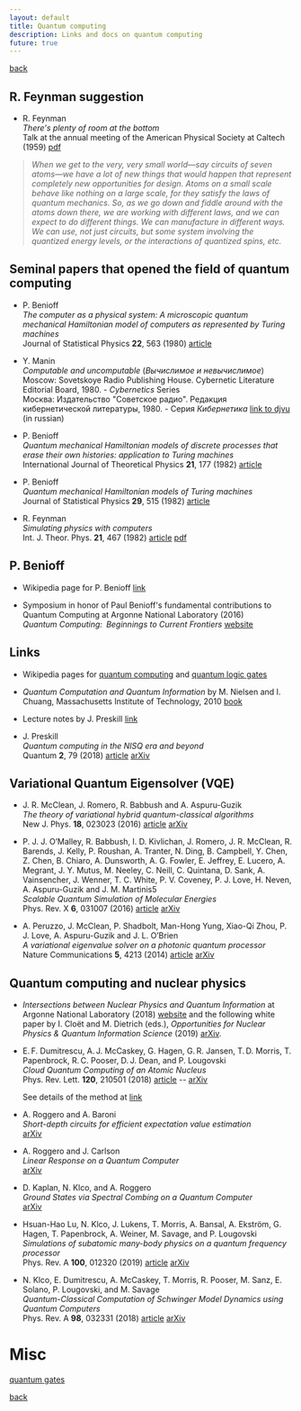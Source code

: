 ```yaml
---
layout: default
title: Quantum computing
description: Links and docs on quantum computing
future: true
---
```


[back](./)

## R. Feynman suggestion

- R. Feynman  
  _There's plenty of room at the bottom_  
  Talk at the annual meeting of the American Physical Society at Caltech (1959) [pdf](http://calteches.library.caltech.edu/1976/1/1960Bottom.pdf)  
>
> _When we get to the very, very small world—say circuits of seven atoms—we have a lot of new things that would happen that represent completely new opportunities for design. Atoms on a small scale behave like nothing on a large scale, for they satisfy the laws of quantum mechanics. So, as we go down and fiddle around with the atoms down there, we are working with different laws, and we can expect to do different things. We can manufacture in different ways. We can use, not just circuits, but some system involving the quantized energy levels, or the interactions of quantized spins, etc._
>


## Seminal papers that opened the field of quantum computing

- P. Benioff  
  _The computer as a physical system: A microscopic quantum mechanical Hamiltonian model of computers as represented by Turing machines_  
  Journal of Statistical Physics **22**, 563 (1980) [article](http://link.springer.com/article/10.1007%2FBF01011339)

- Y. Manin  
  _Computable and uncomputable_ (_Вычислимое и невычислимое_)  
  Moscow: Sovetskoye Radio Publishing House. Cybernetic Literature Editorial Board, 1980. - _Cybernetics_ Series  
  Москва: Издательство "Советское радио". Редакция кибернетической литературы, 1980. - Серия _Кибернетика_ [link to djvu](http://publ.lib.ru/ARCHIVES/M/MANIN_Yuriy_Ivanovich/_Manin_Yu.I..html#0001) (in russian)

- P. Benioff  
  _Quantum mechanical Hamiltonian models of discrete processes that erase their own histories: application to Turing machines_  
  International Journal of Theoretical Physics **21**, 177 (1982) [article](http://link.springer.com/article/10.1007%2FBF01857725)

- P. Benioff  
  _Quantum mechanical Hamiltonian models of Turing machines_  
  Journal of Statistical Physics **29**, 515 (1982) [article](http://link.springer.com/article/10.1007%2FBF01342185)

- R. Feynman  
  _Simulating physics with computers_  
  Int. J. Theor. Phys. **21**, 467 (1982) [article](https://doi.org/10.1007/BF02650179) [pdf]()


## P. Benioff

- Wikipedia page for P. Benioff [link](https://en.wikipedia.org/wiki/Paul_Benioff)

- Symposium in honor of Paul Benioff's fundamental contributions to Quantum Computing at Argonne National Laboratory (2016)  
  _Quantum Computing: Beginnings to Current Frontiers_ [website](https://www.phy.anl.gov/theory/qc2016/)



## Links

- Wikipedia pages for [quantum computing](https://en.wikipedia.org/wiki/Quantum_computing) and [quantum logic gates](https://en.wikipedia.org/wiki/Quantum_logic_gate)

- _Quantum Computation and Quantum Information_ by M. Nielsen and I. Chuang, Massachusetts Institute of Technology, 2010 [book](https://doi.org/10.1017/CBO9780511976667)

- Lecture notes by J. Preskill [link](http://www.theory.caltech.edu/~preskill/ph219/index.html#lecture)

- J. Preskill  
  _Quantum computing in the NISQ era and beyond_  
  Quantum **2**, 79 (2018) [article](https://doi.org/10.22331/q-2018-08-06-79) [arXiv](https://arxiv.org/abs/1801.00862)



## Variational Quantum Eigensolver (VQE)

- J. R. McClean, J. Romero, R. Babbush and A. Aspuru-Guzik  
  _The theory of variational hybrid quantum-classical algorithms_  
  New J. Phys. **18**, 023023 (2016) [article](https://doi.org/10.1088/1367-2630/18/2/023023) [arXiv](https://arxiv.org/abs/1509.04279)

- P. J. J. O’Malley, R. Babbush, I. D. Kivlichan, J. Romero, J. R. McClean, R. Barends, J. Kelly, P. Roushan, A. Tranter, N. Ding, B. Campbell, Y. Chen, Z. Chen, B. Chiaro, A. Dunsworth, A. G. Fowler, E. Jeffrey, E. Lucero, A. Megrant, J. Y. Mutus, M. Neeley, C. Neill, C. Quintana, D. Sank, A. Vainsencher, J. Wenner, T. C. White, P. V. Coveney, P. J. Love, H. Neven, A. Aspuru-Guzik and J. M. Martinis5  
  _Scalable Quantum Simulation of Molecular Energies_  
  Phys. Rev. X **6**, 031007 (2016) [article](https://doi.org/10.1103/PhysRevX.6.031007) [arXiv](https://arxiv.org/abs/1512.06860)  

- A. Peruzzo, J. McClean, P. Shadbolt, Man-Hong Yung, Xiao-Qi Zhou, P. J. Love, A. Aspuru-Guzik and J. L. O’Brien  
  _A variational eigenvalue solver on a photonic quantum processor_  
  Nature Communications **5**, 4213 (2014) [article](https://www.nature.com/articles/ncomms5213) [arXiv](https://arxiv.org/abs/1304.3061)




## Quantum computing and nuclear physics

- _Intersections between Nuclear Physics and Quantum Information_ at Argonne National Laboratory (2018) [website](https://www.phy.anl.gov/npqi2018/program.php) and the following white paper by I. Cloët and M. Dietrich (eds.), _Opportunities for Nuclear Physics & Quantum Information Science_ (2019) [arXiv](https://arxiv.org/abs/1903.05453).

- E. F. Dumitrescu, A. J. McCaskey, G. Hagen, G. R. Jansen, T. D. Morris, T. Papenbrock, R. C. Pooser, D. J. Dean, and P. Lougovski  
  _Cloud Quantum Computing of an Atomic Nucleus_  
  Phys. Rev. Lett. **120**, 210501 (2018) [article](https://doi.org/10.1103/PhysRevLett.120.210501) -- [arXiv](https://arxiv.org/abs/1801.03897)  

  See details of the method at [link](./page_qc_pn.html)
  

- A. Roggero and A. Baroni  
  _Short-depth circuits for efficient expectation value estimation_  
  [arXiv](https://arxiv.org/abs/1905.08383)

- A. Roggero and J. Carlson  
  _Linear Response on a Quantum Computer_  
  [arXiv](https://arxiv.org/abs/1804.01505)

- D. Kaplan, N. Klco, and A. Roggero  
  _Ground States via Spectral Combing on a Quantum Computer_  
  [arXiv](https://arxiv.org/abs/1709.08250)

- Hsuan-Hao Lu, N. Klco, J. Lukens, T. Morris, A. Bansal, A. Ekström, G. Hagen, T. Papenbrock, A. Weiner, M. Savage, and P. Lougovski  
  _Simulations of subatomic many-body physics on a quantum frequency processor_  
  Phys. Rev. A **100**, 012320 (2019) [article](https://doi.org/10.1103/PhysRevA.100.012320) [arXiv](https://arxiv.org/abs/1810.03959)

- N. Klco, E. Dumitrescu, A. McCaskey, T. Morris, R. Pooser, M. Sanz, E. Solano, P. Lougovski, and M. Savage  
  _Quantum-Classical Computation of Schwinger Model Dynamics using Quantum Computers_  
  Phys. Rev. A **98**, 032331 (2018) [article](https://doi.org/10.1103/PhysRevA.98.032331) [arXiv](https://arxiv.org/abs/1803.03326)


# Misc

[quantum gates](./page_qc_gates.html)


[back](./)
